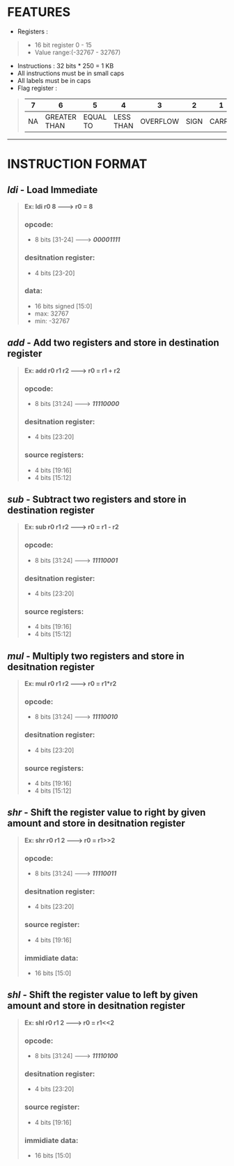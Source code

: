 # FEATURES

- Registers : 
>- 16 bit register 0 - 15  
>- Value range:(-32767 - 32767)
- Instructions : 32 bits * 250 = 1 KB
- All instructions must be in small caps
- All labels must be in caps
- Flag register :
> |  7   |  6             |  5         |  4          |  3       |  2   |  1    |  0   |
> | ---- | -------------- | ---------- | ----------- | -------- | ---- | ----- | ---- |
> |  NA  |  GREATER THAN  |  EQUAL TO  |  LESS THAN  | OVERFLOW | SIGN | CARRY | ZERO |

---

<!-- (31)00000000(24) (23)0000(20) (19)0000(16) (15)0000(12) (11)0000(8) (7)0000(4) (3)0000(0) -->

# INSTRUCTION FORMAT

## ***ldi*** - Load Immediate 
>  **Ex: ldi r0 8 ---> r0 = 8**
> ### opcode: 
>- 8 bits [31-24] ---> ***00001111***  
> ### desitnation register: 
>- 4 bits [23-20]  
> ### data: 
>- 16 bits signed [15:0]  
>- max: 32767
>- min: -32767

## ***add*** - Add two registers and store in destination register
>  **Ex: add r0 r1 r2 ---> r0 = r1 + r2**
> ### opcode: 
>- 8 bits [31:24] ---> ***11110000***  
> ### desitnation register: 
>- 4 bits [23:20]  
> ### source registers:
>- 4 bits [19:16]
>- 4 bits [15:12]

## ***sub*** - Subtract two registers and store in destination register
>  **Ex: sub r0 r1 r2 ---> r0 = r1 - r2**
> ### opcode: 
>- 8 bits [31:24] ---> ***11110001***  
> ### desitnation register: 
>- 4 bits [23:20]  
> ### source registers:
>- 4 bits [19:16]
>- 4 bits [15:12]

## ***mul*** - Multiply two registers and store in desitnation register
>  **Ex: mul r0 r1 r2 ---> r0 = r1*r2**
> ### opcode: 
>- 8 bits [31:24] ---> ***11110010***  
> ### desitnation register: 
>- 4 bits [23:20]  
> ### source registers:
>- 4 bits [19:16]
>- 4 bits [15:12]

## ***shr*** - Shift the register value to right by given amount and store in desitnation register
>  **Ex: shr r0 r1 2 ---> r0 = r1>>2**
> ### opcode: 
>- 8 bits [31:24] ---> ***11110011***  
> ### desitnation register: 
>- 4 bits [23:20]  
> ### source register:
>- 4 bits [19:16]
> ### immidiate data:
>- 16 bits [15:0]

## ***shl*** - Shift the register value to left by given amount and store in desitnation register
>  **Ex: shl r0 r1 2 ---> r0 = r1<<2**
> ### opcode: 
>- 8 bits [31:24] ---> ***11110100***  
> ### desitnation register: 
>- 4 bits [23:20]  
> ### source register:
>- 4 bits [19:16]
> ### immidiate data:
>- 16 bits [15:0]